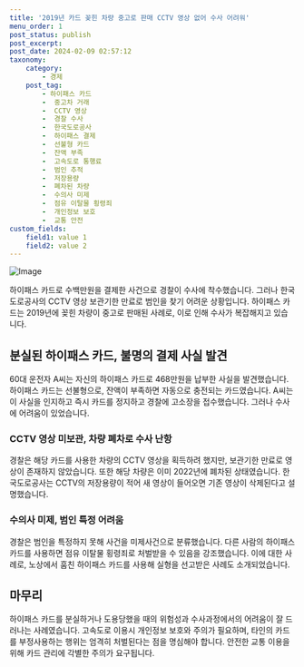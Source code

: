 ```yaml
---
title: '2019년 카드 꽂힌 차량 중고로 판매 CCTV 영상 없어 수사 어려워'
menu_order: 1
post_status: publish
post_excerpt: 
post_date: 2024-02-09 02:57:12
taxonomy:
    category:
        - 경제
    post_tag:
        - 하이패스 카드
        -  중고차 거래
        -  CCTV 영상
        -  경찰 수사
        -  한국도로공사
        -  하이패스 결제
        -  선불형 카드
        -  잔액 부족
        -  고속도로 통행료
        -  범인 추적
        -  저장용량
        -  폐차된 차량
        -  수의사 미제
        -  점유 이탈물 횡령죄
        -  개인정보 보호
        -  교통 안전
custom_fields:
    field1: value 1
    field2: value 2
---
```


![Image](https://imgnews.pstatic.net/image/243/2024/02/08/0000056200_001_20240208225101278.jpg?type=w647)

하이패스 카드로 수백만원을 결제한 사건으로 경찰이 수사에 착수했습니다. 그러나 한국도로공사의 CCTV 영상 보관기한 만료로 범인을 찾기 어려운 상황입니다. 하이패스 카드는 2019년에 꽂힌 차량이 중고로 판매된 사례로, 이로 인해 수사가 복잡해지고 있습니다.
## 분실된 하이패스 카드, 불명의 결제 사실 발견
60대 운전자 A씨는 자신의 하이패스 카드로 468만원을 납부한 사실을 발견했습니다. 하이패스 카드는 선불형으로, 잔액이 부족하면 자동으로 충전되는 카드였습니다. A씨는 이 사실을 인지하고 즉시 카드를 정지하고 경찰에 고소장을 접수했습니다. 그러나 수사에 어려움이 있었습니다.
### CCTV 영상 미보관, 차량 폐차로 수사 난항
경찰은 해당 카드를 사용한 차량의 CCTV 영상을 획득하려 했지만, 보관기한 만료로 영상이 존재하지 않았습니다. 또한 해당 차량은 이미 2022년에 폐차된 상태였습니다. 한국도로공사는 CCTV의 저장용량이 적어 새 영상이 들어오면 기존 영상이 삭제된다고 설명했습니다.
### 수의사 미제, 범인 특정 어려움
경찰은 범인을 특정하지 못해 사건을 미제사건으로 분류했습니다. 다른 사람의 하이패스 카드를 사용하면 점유 이탈물 횡령죄로 처벌받을 수 있음을 강조했습니다. 이에 대한 사례로, 노상에서 훔친 하이패스 카드를 사용해 실형을 선고받은 사례도 소개되었습니다.
## 마무리
하이패스 카드를 분실하거나 도용당했을 때의 위험성과 수사과정에서의 어려움이 잘 드러나는 사례였습니다. 고속도로 이용시 개인정보 보호와 주의가 필요하며, 타인의 카드를 부정사용하는 행위는 엄격히 처벌된다는 점을 명심해야 합니다. 안전한 교통 이용을 위해 카드 관리에 각별한 주의가 요구됩니다.
